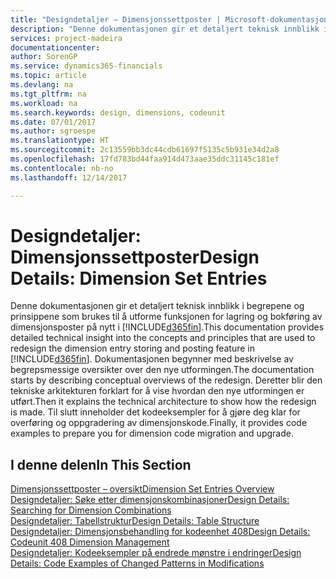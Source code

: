 ```yaml
---
title: "Designdetaljer – Dimensjonssettposter | Microsoft-dokumentasjon"
description: "Denne dokumentasjonen gir et detaljert teknisk innblikk i begrepene og prinsippene som brukes til å utforme funksjonen for lagring og bokføring av dimensjonsposter på nytt."
services: project-madeira
documentationcenter: 
author: SorenGP
ms.service: dynamics365-financials
ms.topic: article
ms.devlang: na
ms.tgt_pltfrm: na
ms.workload: na
ms.search.keywords: design, dimensions, codeunit
ms.date: 07/01/2017
ms.author: sgroespe
ms.translationtype: HT
ms.sourcegitcommit: 2c13559bb3dc44cdb61697f5135c5b931e34d2a8
ms.openlocfilehash: 17fd783bd44faa914d473aae35ddc31145c181ef
ms.contentlocale: nb-no
ms.lasthandoff: 12/14/2017

---
```

# <a name="design-details-dimension-set-entries"></a><span data-ttu-id="36c01-103">Designdetaljer: Dimensjonssettposter</span><span class="sxs-lookup"><span data-stu-id="36c01-103">Design Details: Dimension Set Entries</span></span>
<span data-ttu-id="36c01-104">Denne dokumentasjonen gir et detaljert teknisk innblikk i begrepene og prinsippene som brukes til å utforme funksjonen for lagring og bokføring av dimensjonsposter på nytt i [!INCLUDE[d365fin](includes/d365fin_md.md)].</span><span class="sxs-lookup"><span data-stu-id="36c01-104">This documentation provides detailed technical insight into the concepts and principles that are used to redesign the dimension entry storing and posting feature in [!INCLUDE[d365fin](includes/d365fin_md.md)].</span></span> <span data-ttu-id="36c01-105">Dokumentasjonen begynner med beskrivelse av begrepsmessige oversikter over den nye utformingen.</span><span class="sxs-lookup"><span data-stu-id="36c01-105">The documentation starts by describing conceptual overviews of the redesign.</span></span> <span data-ttu-id="36c01-106">Deretter blir den tekniske arkitekturen forklart for å vise hvordan den nye utformingen er utført.</span><span class="sxs-lookup"><span data-stu-id="36c01-106">Then it explains the technical architecture to show how the redesign is made.</span></span> <span data-ttu-id="36c01-107">Til slutt inneholder det kodeeksempler for å gjøre deg klar for overføring og oppgradering av dimensjonskode.</span><span class="sxs-lookup"><span data-stu-id="36c01-107">Finally, it provides code examples to prepare you for dimension code migration and upgrade.</span></span>  

## <a name="in-this-section"></a><span data-ttu-id="36c01-108">I denne delen</span><span class="sxs-lookup"><span data-stu-id="36c01-108">In This Section</span></span>  
[<span data-ttu-id="36c01-109">Dimensjonssettposter – oversikt</span><span class="sxs-lookup"><span data-stu-id="36c01-109">Dimension Set Entries Overview</span></span>](design-details-dimension-set-entries-overview.md)  
[<span data-ttu-id="36c01-110">Designdetaljer: Søke etter dimensjonskombinasjoner</span><span class="sxs-lookup"><span data-stu-id="36c01-110">Design Details: Searching for Dimension Combinations</span></span>](design-details-searching-for-dimension-combinations.md)  
[<span data-ttu-id="36c01-111">Designdetaljer: Tabellstruktur</span><span class="sxs-lookup"><span data-stu-id="36c01-111">Design Details: Table Structure</span></span>](design-details-table-structure.md)  
[<span data-ttu-id="36c01-112">Designdetaljer: Dimensjonsbehandling for kodeenhet 408</span><span class="sxs-lookup"><span data-stu-id="36c01-112">Design Details: Codeunit 408 Dimension Management</span></span>](design-details-codeunit-408-dimension-management.md)  
[<span data-ttu-id="36c01-113">Designdetaljer: Kodeeksempler på endrede mønstre i endringer</span><span class="sxs-lookup"><span data-stu-id="36c01-113">Design Details: Code Examples of Changed Patterns in Modifications</span></span>](design-details-code-examples-of-changed-patterns-in-modifications.md)

